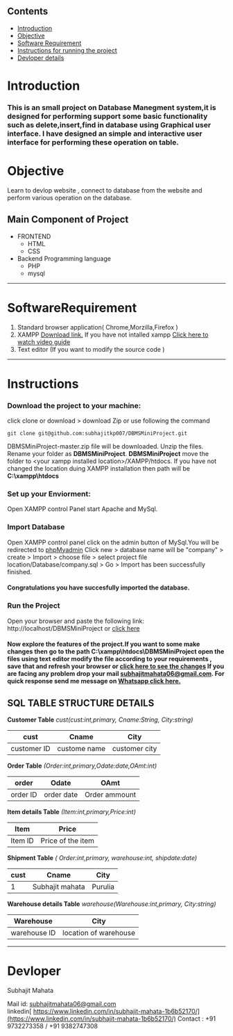 ## Contents
* [Introduction](#Introduction)
* [Objective](#Objective)
* [Software Requirement](#SoftwareRequirement)
* [Instructions for running the project](#Instructions)
* [Devloper details](#Devloper)
# Introduction
### This is an small project on Database Manegment system,it is designed for performing support some basic functionality such as delete,insert,find in database using Graphical user interface. I have designed an simple and interactive user interface for performing these operation on table.
# Objective
Learn to devlop website , connect to database from the website and perform various operation on the database.
## Main Component of Project
* FRONTEND
    * HTML
    * CSS
* Backend Programming language
  * PHP
  * mysql
---
# SoftwareRequirement
1. Standard browser application( Chrome,Morzilla,Firefox )
2. XAMPP [Download link.](https://sourceforge.net/projects/xampp/) If you have not intalled xampp [Click here to watch video guide](https://www.youtube.com/watch?v=N6ENnaRotmo )
3. Text editor (If you want to modify the source code )
---
# Instructions
### Download the project to your machine:
 click clone or download > download Zip 
 or use following the command
```
git clone git@github.com:subhajitkp007/DBMSMiniProject.git
```
DBMSMiniProject-master.zip file will be downloaded.
Unzip the files. Rename your folder as **DBMSMiniProject**.
**DBMSMiniProject** move the folder to \<your xampp installed location>/XAMPP/htdocs. If you have not changed the location duing XAMPP installation then path will be **C:\xampp\htdocs**
### Set up your Enviorment:
Open XAMPP control Panel start Apache and MySql.

### Import Database
Open XAMPP control panel click on the admin button of MySql.You will be redirected to [phpMyadmin](http://localhost/phpmyadmin/) 
Click new > database name will be "company" > create > Import > choose file > select project file location/Database/company.sql > Go  > Import has been successfully finished.

#### Congratulations you have succesfully imported the database.

### Run the Project
Open your browser and paste the following link:
    http://localhost/DBMSMiniProject or [click here](http://localhost/DBMSMiniProject)
#### Now explore the features of the project.If you want to some make changes then go to the path **C:\xampp\htdocs\DBMSMiniProject** open the files using text editor modify the file according to your requirements , save that and refresh your browser or [click here to see the changes](http://localhost/DBMSMiniProject.) If you are facing any problem drop your mail [subhajitmahata06@gmail.com](mailto:someone@example.com?Subject=DBMS%20MINI%20Project%20on%github). For quick response send me message on [Whatsapp click here.]( https://api.whatsapp.com/send?phone=+919732273358)

## SQL TABLE STRUCTURE DETAILS
**Customer Table**
*cust(cust:int,primary, Cname:String, City:string)*

| cust        | Cname        | City          |
| ----------- | ------------ | ------------- |
| customer ID | custome name | customer city |

**Order Table** *(Order:int,primary,Odate:date,OAmt:int)*

| order    | Odate      | OAmt          |
| -------- | ---------- | ------------- |
| order ID | order date | Order ammount |

**Item details Table** *(Item:int,primary,Price:int)*

| Item    | Price             |
| ------- | ----------------- |
| Item ID | Price of the item |

**Shipment Table** *( Order:int,primary, warehouse:int, shipdate:date)*

| cust | Cname           | City    |
| ---- | --------------- | ------- |
| 1    | Subhajit mahata | Purulia |

 **Warehouse details Table** *warehouse(Warehouse:int,primary, City:string)*

| Warehouse    | City                  |
| ------------ | --------------------- |
| warehouse ID | location of warehouse |

 ---
 # Devloper 
 Subhajit Mahata 

 Mail id: [subhajitmahata06@gmail.com](mailto:someone@example.com?Subject=DBMS%20MINI%20Project%20on%github)  
 linkedin[ https://www.linkedin.com/in/subhajit-mahata-1b6b52170/](https://www.linkedin.com/in/subhajit-mahata-1b6b52170/)
 Contact : +91 9732273358 / +91 9382747308